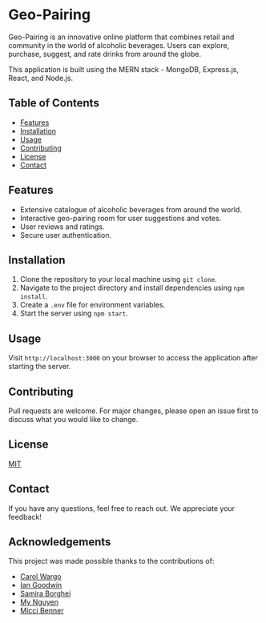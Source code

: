 # Geo-Pairing

Geo-Pairing is an innovative online platform that combines retail and community in the world of alcoholic beverages. Users can explore, purchase, suggest, and rate drinks from around the globe.

This application is built using the MERN stack - MongoDB, Express.js, React, and Node.js.

## Table of Contents

- [Features](#features)
- [Installation](#installation)
- [Usage](#usage)
- [Contributing](#contributing)
- [License](#license)
- [Contact](#contact)

## Features

- Extensive catalogue of alcoholic beverages from around the world.
- Interactive geo-pairing room for user suggestions and votes.
- User reviews and ratings.
- Secure user authentication.

## Installation

1. Clone the repository to your local machine using `git clone`.
2. Navigate to the project directory and install dependencies using `npm install`.
3. Create a `.env` file for environment variables.
4. Start the server using `npm start`.

## Usage

Visit `http://localhost:3000` on your browser to access the application after starting the server.

## Contributing

Pull requests are welcome. For major changes, please open an issue first to discuss what you would like to change.

## License

[MIT](https://choosealicense.com/licenses/mit/)

## Contact

If you have any questions, feel free to reach out. We appreciate your feedback!

## Acknowledgements

This project was made possible thanks to the contributions of:

- [Carol Wargo](https://github.com/carolwargo)
- [Ian Goodwin](https://github.com/iangoodwin173)
- [Samira Borghei](https://github.com/SamiraBorghei)
- [My Nguyen](https://github.com/mytnguyen85)
- [Micci Benner](https://github.com/Micci11)
